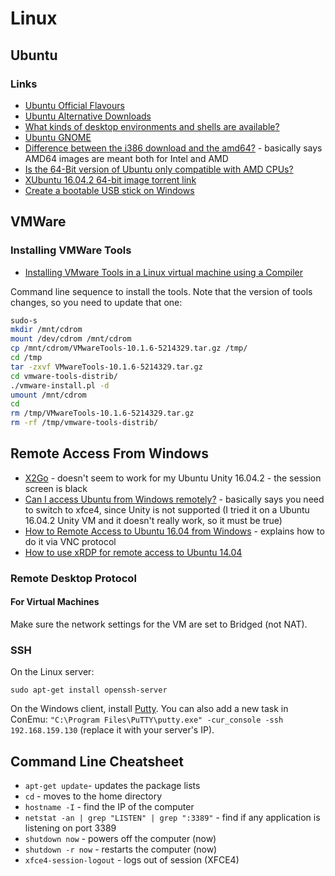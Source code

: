 # Linux

## Ubuntu
### Links
* [Ubuntu Official Flavours](https://wiki.ubuntu.com/XenialXerus/ReleaseNotes#Official_flavours)
* [Ubuntu Alternative Downloads](https://www.ubuntu.com/download/alternative-downloads)
* [What kinds of desktop environments and shells are available?](https://askubuntu.com/questions/65083/what-kinds-of-desktop-environments-and-shells-are-available)
* [Ubuntu GNOME](https://ubuntugnome.org/)
* [Difference between the i386 download and the amd64?](https://askubuntu.com/questions/54296/difference-between-the-i386-download-and-the-amd64) - basically says AMD64 images are meant both for Intel and AMD
* [Is the 64-Bit version of Ubuntu only compatible with AMD CPUs?](https://askubuntu.com/questions/197001/is-the-64-bit-version-of-ubuntu-only-compatible-with-amd-cpus)
* [XUbuntu 16.04.2 64-bit image torrent link](http://torrent.ubuntu.com/xubuntu/releases/xenial/release/desktop/xubuntu-16.04.2-desktop-amd64.iso.torrent)
* [Create a bootable USB stick on Windows](https://tutorials.ubuntu.com/tutorial/tutorial-create-a-usb-stick-on-windows#0)

## VMWare
### Installing VMWare Tools
* [Installing VMware Tools in a Linux virtual machine using a Compiler](https://kb.vmware.com/selfservice/microsites/search.do?language=en_US&cmd=displayKC&externalId=1018414)

Command line sequence to install the tools. Note that the version of tools changes, so you need to update that one:
```bash
sudo-s
mkdir /mnt/cdrom
mount /dev/cdrom /mnt/cdrom
cp /mnt/cdrom/VMwareTools-10.1.6-5214329.tar.gz /tmp/
cd /tmp
tar -zxvf VMwareTools-10.1.6-5214329.tar.gz 
cd vmware-tools-distrib/
./vmware-install.pl -d
umount /mnt/cdrom
cd
rm /tmp/VMwareTools-10.1.6-5214329.tar.gz 
rm -rf /tmp/vmware-tools-distrib/
```

## Remote Access From Windows
* [X2Go](http://wiki.x2go.org/doku.php/doc:newtox2go) - doesn't seem to work for my Ubuntu Unity 16.04.2 - the session screen is black
* [Can I access Ubuntu from Windows remotely?](https://askubuntu.com/questions/592537/can-i-access-ubuntu-from-windows-remotely) - basically says you need to switch to xfce4, since Unity is not supported (I tried it on a Ubuntu 16.04.2 Unity VM and it doesn't really work, so it must be true)
* [How to Remote Access to Ubuntu 16.04 from Windows](http://ubuntuhandbook.org/index.php/2016/07/remote-access-ubuntu-16-04/) - explains how to do it via VNC protocol
* [How to use xRDP for remote access to Ubuntu 14.04](https://www.tweaking4all.com/software/linux-software/use-xrdp-remote-access-ubuntu-14-04/)

### Remote Desktop Protocol
#### For Virtual Machines
Make sure the network settings for the VM are set to Bridged (not NAT).

### SSH
On the Linux server:
```
sudo apt-get install openssh-server
```

On the Windows client, install [Putty](https://www.chiark.greenend.org.uk/~sgtatham/putty/latest.html). You can also add a new task in ConEmu: ```"C:\Program Files\PuTTY\putty.exe" -cur_console -ssh 192.168.159.130``` (replace it with your server's IP).

## Command Line Cheatsheet
* ```apt-get update```- updates the package lists
* ```cd``` - moves to the home directory
* ```hostname -I``` - find the IP of the computer
* ```netstat -an | grep "LISTEN" | grep ":3389"``` - find if any application is listening on port 3389
* ```shutdown now``` - powers off the computer (now)
* ```shutdown -r now``` - restarts the computer (now)
* ```xfce4-session-logout``` - logs out of session (XFCE4)

